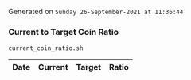 Generated on `Sunday 26-September-2021 at 11:36:44`

### Current to Target Coin Ratio
`current_coin_ratio.sh`

Date|Current|Target|Ratio
---|---|---|---
